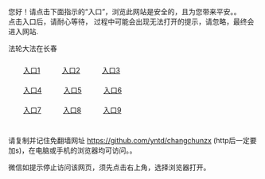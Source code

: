 您好！请点击下面指示的“入口”，浏览此网站是安全的，且为您带来平安。。 <br/>
点击入口后，请耐心等待， 过程中可能会出现无法打开的提示，请忽略，最终会进入网站. </br>

法轮大法在长春<br/>
<div style="padding:10px"><a style="margin:20px" target="_blank" href="https://d2mn0rmbz1e21b.cloudfront.net/2Qpsp?abrpvsp" id="ccLink1" rel="nofollow">入口1</a> <a target="_blank" style="margin:20px" href="https://dcv8zpa0s71vz.cloudfront.net/2Qpsp?ehjnjqk" id="ccLink2" rel="nofollow">入口2</a> <a style="margin:20px" target="_blank" href="https://dslj9mc3vif7y.cloudfront.net/2Qpsp?ckrbbq" id="ccLink3" rel="nofollow">入口3</a></div>

<div style="padding:10px" ><a style="margin:20px" target="_blank" href="https://d2mn0rmbz1e21b.cloudfront.net/2Qpsp?abrpvsp" id="ccLink4" rel="nofollow">入口4</a> <a style="margin:20px" href="https://dcv8zpa0s71vz.cloudfront.net/2Qpsp?ehjnjqk" target="_blank" id="ccLink5" rel="nofollow">入口5</a> <a style="margin:20px" href="https://dslj9mc3vif7y.cloudfront.net/2Qpsp?ckrbbq" target="_blank" id="ccLink6" rel="nofollow">入口6</a></div>

<div style="padding:10px"><a style="margin:20px" target="_blank" href="https://d2mn0rmbz1e21b.cloudfront.net/2Qpsp?abrpvsp" id="ccLink7" rel="nofollow">入口7</a> <a style="margin:20px" href="https://dcv8zpa0s71vz.cloudfront.net/2Qpsp?ehjnjqk" target="_blank" id="ccLink8" rel="nofollow">入口8</a> <a style="margin:20px" target="_blank" href="https://dslj9mc3vif7y.cloudfront.net/2Qpsp?ckrbbq" id="ccLink9" rel="nofollow">入口9</a></div>

<br/>



请复制并记住免翻墙网址 https://github.com/yntd/changchunzx (http后一定要加s)，在电脑或手机的浏览器均可访问。。<br/>

微信如提示停止访问该网页，须先点击右上角，选择浏览器打开。

